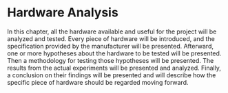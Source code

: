 # Hardware Analysis

In this chapter, all the hardware available and useful for the project will be analyzed and tested. Every piece of hardware will be introduced, and the specification provided by the manufacturer will be presented. Afterward, one or more hypotheses about the hardware to be tested will be presented. Then a methodology for testing those hypotheses will be presented. The results from the actual experiments will be presented and analyzed. Finally, a conclusion on their findings will be presented and will describe how the specific piece of hardware should be regarded moving forward.
